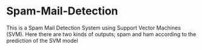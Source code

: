 # Spam-Mail-Detection
This is a Spam Mail Detection System using Support Vector Machines (SVM). Here there are two kinds of outputs; spam and ham according to the prediction of the SVM model
